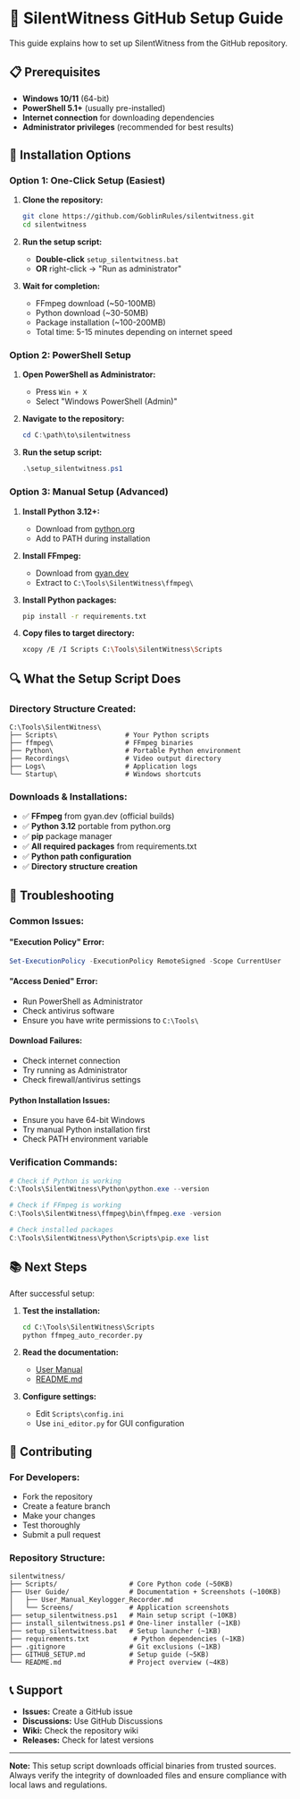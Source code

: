 # 🚀 SilentWitness GitHub Setup Guide

This guide explains how to set up SilentWitness from the GitHub repository.

## 📋 Prerequisites

- **Windows 10/11** (64-bit)
- **PowerShell 5.1+** (usually pre-installed)
- **Internet connection** for downloading dependencies
- **Administrator privileges** (recommended for best results)

## 🔧 Installation Options

### **Option 1: One-Click Setup (Easiest)**

1. **Clone the repository:**
   ```bash
   git clone https://github.com/GoblinRules/silentwitness.git
   cd silentwitness
   ```

2. **Run the setup script:**
   - **Double-click** `setup_silentwitness.bat`
   - **OR** right-click → "Run as administrator"

3. **Wait for completion:**
   - FFmpeg download (~50-100MB)
   - Python download (~30-50MB)
   - Package installation (~100-200MB)
   - Total time: 5-15 minutes depending on internet speed

### **Option 2: PowerShell Setup**

1. **Open PowerShell as Administrator:**
   - Press `Win + X`
   - Select "Windows PowerShell (Admin)"

2. **Navigate to the repository:**
   ```powershell
   cd C:\path\to\silentwitness
   ```

3. **Run the setup script:**
   ```powershell
   .\setup_silentwitness.ps1
   ```

### **Option 3: Manual Setup (Advanced)**

1. **Install Python 3.12+:**
   - Download from [python.org](https://www.python.org/downloads/)
   - Add to PATH during installation

2. **Install FFmpeg:**
   - Download from [gyan.dev](https://www.gyan.dev/ffmpeg/builds/)
   - Extract to `C:\Tools\SilentWitness\ffmpeg\`

3. **Install Python packages:**
   ```bash
   pip install -r requirements.txt
   ```

4. **Copy files to target directory:**
   ```bash
   xcopy /E /I Scripts C:\Tools\SilentWitness\Scripts
   ```

## 🔍 What the Setup Script Does

### **Directory Structure Created:**
```
C:\Tools\SilentWitness\
├── Scripts\                 # Your Python scripts
├── ffmpeg\                  # FFmpeg binaries
├── Python\                  # Portable Python environment
├── Recordings\              # Video output directory
├── Logs\                    # Application logs
└── Startup\                 # Windows shortcuts
```

### **Downloads & Installations:**
- ✅ **FFmpeg** from gyan.dev (official builds)
- ✅ **Python 3.12** portable from python.org
- ✅ **pip** package manager
- ✅ **All required packages** from requirements.txt
- ✅ **Python path configuration**
- ✅ **Directory structure creation**

## 🚨 Troubleshooting

### **Common Issues:**

#### **"Execution Policy" Error:**
```powershell
Set-ExecutionPolicy -ExecutionPolicy RemoteSigned -Scope CurrentUser
```

#### **"Access Denied" Error:**
- Run PowerShell as Administrator
- Check antivirus software
- Ensure you have write permissions to `C:\Tools\`

#### **Download Failures:**
- Check internet connection
- Try running as Administrator
- Check firewall/antivirus settings

#### **Python Installation Issues:**
- Ensure you have 64-bit Windows
- Try manual Python installation first
- Check PATH environment variable

### **Verification Commands:**

```powershell
# Check if Python is working
C:\Tools\SilentWitness\Python\python.exe --version

# Check if FFmpeg is working
C:\Tools\SilentWitness\ffmpeg\bin\ffmpeg.exe -version

# Check installed packages
C:\Tools\SilentWitness\Python\Scripts\pip.exe list
```

## 📚 Next Steps

After successful setup:

1. **Test the installation:**
   ```cmd
   cd C:\Tools\SilentWitness\Scripts
   python ffmpeg_auto_recorder.py
   ```

2. **Read the documentation:**
   - [User Manual](User%20Guide/User_Manual_Keylogger_Recorder.md)
   - [README.md](README.md)

3. **Configure settings:**
   - Edit `Scripts\config.ini`
   - Use `ini_editor.py` for GUI configuration

## 🤝 Contributing

### **For Developers:**
- Fork the repository
- Create a feature branch
- Make your changes
- Test thoroughly
- Submit a pull request

### **Repository Structure:**
```
silentwitness/
├── Scripts/                  # Core Python code (~50KB)
├── User Guide/               # Documentation + Screenshots (~100KB)
│   ├── User_Manual_Keylogger_Recorder.md
│   └── Screens/              # Application screenshots
├── setup_silentwitness.ps1   # Main setup script (~10KB)
├── install_silentwitness.ps1 # One-liner installer (~1KB)
├── setup_silentwitness.bat   # Setup launcher (~1KB)
├── requirements.txt           # Python dependencies (~1KB)
├── .gitignore                # Git exclusions (~1KB)
├── GITHUB_SETUP.md           # Setup guide (~5KB)
└── README.md                 # Project overview (~4KB)
```

## 📞 Support

- **Issues:** Create a GitHub issue
- **Discussions:** Use GitHub Discussions
- **Wiki:** Check the repository wiki
- **Releases:** Check for latest versions

---

**Note:** This setup script downloads official binaries from trusted sources. Always verify the integrity of downloaded files and ensure compliance with local laws and regulations.
